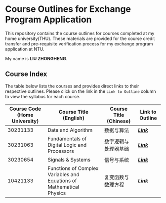 # Course Outlines for Exchange Program Application

  

This repository contains the course outlines for courses completed at my home university(THU). These materials are provided for the course credit transfer and pre-requisite verification process for my exchange program application at NTU.

  

My name is **LIU ZHONGHENG**.

  

## Course Index

  

The table below lists the courses and provides direct links to their respective outlines. Please click on the link in the `Link to Outline` column to view the syllabus for each course.

  

| Course Code (Home University) | Course Title (English)                                                  | Course Title (Chinese)  | Link to Outline                     |
| ----------------------------- | ----------------------------------------------------------------------- | ----------------------- | ----------------------------------- |
| 30231133                      | Data and Algorithm                                                      | 数据与算法                   | **_[Link](./Data%20and%20algorithm.pdf)_**  |
| 30231063                      | Fundamentals of Digital Logic and Processors                            | 数字逻辑与处理器基础              | **_[Link](./Fundamentals%20of%20Digital%20Logic%20and%20Processors.pdf)_**  |
| 30230654                      | Signals & Systems                                                       | 信号与系统                   | **_[Link](./Signals%20&%20Systems.pdf)_** |
| 10421133                      | Functions of Complex Variables and Equations of Mathematical<br>Physics | 复变函数与数理方程               | **_[Link](./Complex%20variable%20functions%20and%20mathematical%20equations.pdf)_**  |

